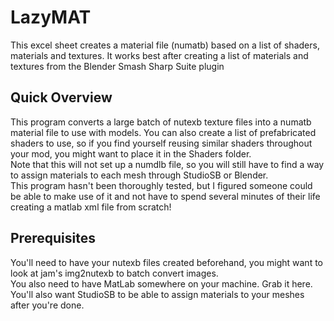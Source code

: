 # LazyMAT

This excel sheet creates a material file (numatb) based on a list of shaders, materials and textures. It works best after creating a list of materials and textures from the Blender Smash Sharp Suite plugin

## Quick Overview

This program converts a large batch of nutexb texture files into a numatb material file to use with models. You can also create a list of prefabricated shaders to use, so if you find yourself reusing similar shaders throughout your mod, you might want to place it in the Shaders folder.  
Note that this will not set up a numdlb file, so you will still have to find a way to assign materials to each mesh through StudioSB or Blender.  
This program hasn't been thoroughly tested, but I figured someone could be able to make use of it and not have to spend several minutes of their life creating a matlab xml file from scratch!

## Prerequisites

You'll need to have your nutexb files created beforehand, you might want to look at jam's img2nutexb to batch convert images.  
You also need to have MatLab somewhere on your machine. Grab it here.  
You'll also want StudioSB to be able to assign materials to your meshes after you're done.
